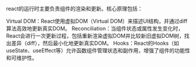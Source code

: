 react的运行时主要负责组件的渲染和更新。核心原理包括：

Virtual DOM：React使用虚拟DOM（Virtual DOM）来描述UI结构，并通过diff算法高效地更新真实DOM。
Reconciliation：当组件状态或属性发生变化时，React会进行一次更新过程，包括重新渲染虚拟DOM并比较新旧虚拟DOM树，找出差异（diff），然后最小化地更新真实DOM。
Hooks：React的Hooks（如useState、useEffect等）允许函数组件管理状态和副作用，增强了组件的功能性和可维护性。